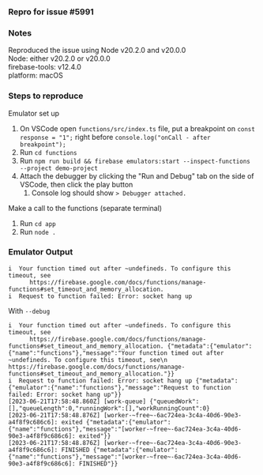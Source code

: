 ### Repro for issue #5991

### Notes

Reproduced the issue using Node v20.2.0 and v20.0.0\
Node: either v20.2.0 or v20.0.0\
firebase-tools: v12.4.0\
platform: macOS

### Steps to reproduce

Emulator set up


1. On VSCode open `functions/src/index.ts` file, put a breakpoint on `const response = "1";` right before `console.log("onCall - after breakpoint");`
2. Run `cd functions`
3. Run `npm run build && firebase emulators:start --inspect-functions --project demo-project`
4. Attach the debugger by clicking the "Run and Debug" tab on the side of VSCode, then click the play button
   1. Console log should show `> Debugger attached.`

Make a call to the functions (separate terminal)

1. Run `cd app`
2. Run `node .`

### Emulator Output

```
i  Your function timed out after ~undefineds. To configure this timeout, see
      https://firebase.google.com/docs/functions/manage-functions#set_timeout_and_memory_allocation.
i  Request to function failed: Error: socket hang up
```

With `--debug`

```
i  Your function timed out after ~undefineds. To configure this timeout, see
      https://firebase.google.com/docs/functions/manage-functions#set_timeout_and_memory_allocation. {"metadata":{"emulator":{"name":"functions"},"message":"Your function timed out after ~undefineds. To configure this timeout, see\n      https://firebase.google.com/docs/functions/manage-functions#set_timeout_and_memory_allocation."}}
i  Request to function failed: Error: socket hang up {"metadata":{"emulator":{"name":"functions"},"message":"Request to function failed: Error: socket hang up"}}
[2023-06-21T17:58:48.860Z] [work-queue] {"queuedWork":[],"queueLength":0,"runningWork":[],"workRunningCount":0}
[2023-06-21T17:58:48.876Z] [worker-~free~-6ac724ea-3c4a-40d6-90e3-a4f8f9c686c6]: exited {"metadata":{"emulator":{"name":"functions"},"message":"[worker-~free~-6ac724ea-3c4a-40d6-90e3-a4f8f9c686c6]: exited"}}
[2023-06-21T17:58:48.876Z] [worker-~free~-6ac724ea-3c4a-40d6-90e3-a4f8f9c686c6]: FINISHED {"metadata":{"emulator":{"name":"functions"},"message":"[worker-~free~-6ac724ea-3c4a-40d6-90e3-a4f8f9c686c6]: FINISHED"}}
```